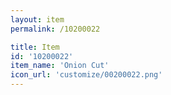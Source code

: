 ```yaml
---
layout: item
permalink: /10200022

title: Item
id: '10200022'
item_name: 'Onion Cut'
icon_url: 'customize/00200022.png'
---
```

